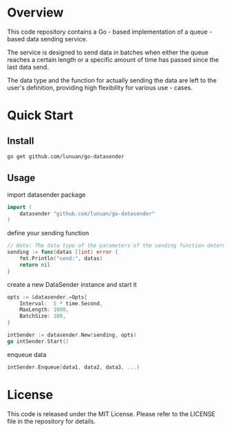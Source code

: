 # Overview
This code repository contains a Go - based implementation of a queue - based data sending service. 

The service is designed to send data in batches when either the queue reaches a certain length or a specific amount of time has passed since the last data send. 

The data type and the function for actually sending the data are left to the user's definition, providing high flexibility for various use - cases.


# Quick Start
## Install
```bash
go get github.com/lunuan/go-datasender
```

## Usage
import datasender package
```go
import (
	datasender "github.com/lunuan/go-datasender"
)
```

define your sending function
```go
// Note: The data type of the parameters of the sending function determines the data type of the sending queue.
sending := func(datas []int) error {
	fmt.Println("send:", datas)
	return nil
}
```

create a new DataSender instance and start it
```go
opts := &datasender.=Opts{
	Interval:  5 * time.Second,
	MaxLength: 1000,
	BatchSize: 100,
}

intSender := datasender.New(sending, opts)
go intSender.Start()
```

enqueue data
```go
intSender.Enqueue(data1, data2, data3, ...)
```

# License
This code is released under the MIT License. Please refer to the LICENSE file in the repository for details.
